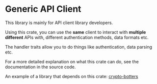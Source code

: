 # Generic API Client

This library is mainly for API client library developers.

Using this crate, you can use the **same** client to interact with **multiple different**
APIs with, different authentication methods, data formats etc.

The handler traits allow you to do things like authentication, data parsing etc.

For a more detailed explanation on what this crate can do, see the documentation
in the source code.

An example of a library that depends on this crate:
[crypto-botters](https://crates.io/crates/crypto-botters)
